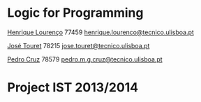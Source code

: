 # Logic for Programming

[Henrique Lourenço](https://github.com/henrique93) 77459 henrique.lourenco@tecnico.ulisboa.pt

[José Touret](https://github.com/migueltouret) 78215 jose.touret@tecnico.ulisboa.pt

[Pedro Cruz](https://github.com/pedrocruz27) 78579 pedro.m.g.cruz@tecnico.ulisboa.pt

# Project IST 2013/2014

